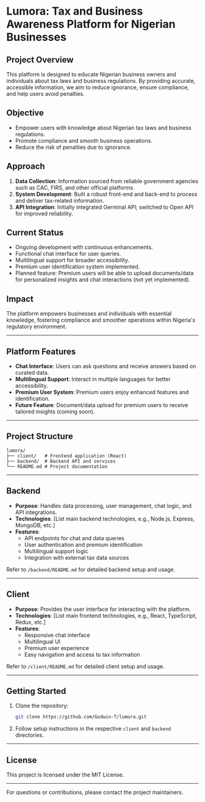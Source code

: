 # Lumora: Tax and Business Awareness Platform for Nigerian Businesses

## Project Overview

This platform is designed to educate Nigerian business owners and individuals about tax laws and business regulations. By providing accurate, accessible information, we aim to reduce ignorance, ensure compliance, and help users avoid penalties.

## Objective

- Empower users with knowledge about Nigerian tax laws and business regulations.
- Promote compliance and smooth business operations.
- Reduce the risk of penalties due to ignorance.

## Approach

1. **Data Collection**: Information sourced from reliable government agencies such as CAC, FIRS, and other official platforms.
2. **System Development**: Built a robust front-end and back-end to process and deliver tax-related information.
3. **API Integration**: Initially integrated Germinal API; switched to Open API for improved reliability.

## Current Status

- Ongoing development with continuous enhancements.
- Functional chat interface for user queries.
- Multilingual support for broader accessibility.
- Premium user identification system implemented.
- Planned feature: Premium users will be able to upload documents/data for personalized insights and chat interactions (not yet implemented).

## Impact

The platform empowers businesses and individuals with essential knowledge, fostering compliance and smoother operations within Nigeria's regulatory environment.

---

## Platform Features

- **Chat Interface**: Users can ask questions and receive answers based on curated data.
- **Multilingual Support**: Interact in multiple languages for better accessibility.
- **Premium User System**: Premium users enjoy enhanced features and identification.
- **Future Feature**: Document/data upload for premium users to receive tailored insights (coming soon).

---

## Project Structure

```
lumora/
├── client/   # Frontend application (React)
├── backend/  # Backend API and services
└── README.md # Project documentation
```

---

## Backend

- **Purpose**: Handles data processing, user management, chat logic, and API integrations.
- **Technologies**: [List main backend technologies, e.g., Node.js, Express, MongoDB, etc.]
- **Features**:
  - API endpoints for chat and data queries
  - User authentication and premium identification
  - Multilingual support logic
  - Integration with external tax data sources

Refer to `/backend/README.md` for detailed backend setup and usage.

---

## Client

- **Purpose**: Provides the user interface for interacting with the platform.
- **Technologies**: [List main frontend technologies, e.g., React, TypeScript, Redux, etc.]
- **Features**:
  - Responsive chat interface
  - Multilingual UI
  - Premium user experience
  - Easy navigation and access to tax information

Refer to `/client/README.md` for detailed client setup and usage.

---

## Getting Started

1. Clone the repository:
   ```bash
   git clone https://github.com/Godwin-T/lumora.git
   ```
2. Follow setup instructions in the respective `client` and `backend` directories.

---

## License

This project is licensed under the MIT License.

---

For questions or contributions, please contact the project maintainers.

